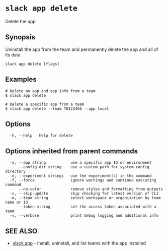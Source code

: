 # `slack app delete`

Delete the app

## Synopsis

Uninstall the app from the team and permanently delete the app and all of its data

```
slack app delete [flags]
```

## Examples

```
# Delete an app and app info from a team
$ slack app delete

# Delete a specific app from a team
$ slack app delete --team T0123456 --app local
```

## Options

```
  -h, --help   help for delete
```

## Options inherited from parent commands

```
  -a, --app string           use a specific app ID or environment
      --config-dir string    use a custom path for system config directory
  -e, --experiment strings   use the experiment(s) in the command
  -f, --force                ignore warnings and continue executing command
      --no-color             remove styles and formatting from outputs
  -s, --skip-update          skip checking for latest version of CLI
  -w, --team string          select workspace or organization by team name or ID
      --token string         set the access token associated with a team
  -v, --verbose              print debug logging and additional info
```

## SEE ALSO

* [slack app](slack_app)	 - Install, uninstall, and list teams with the app installed

